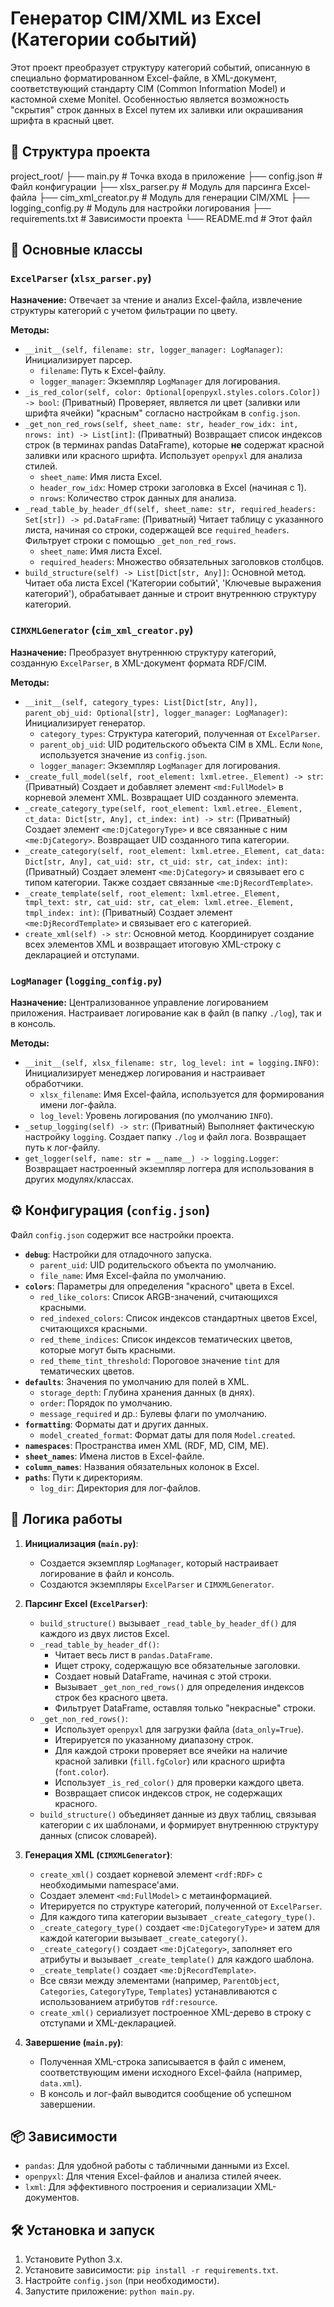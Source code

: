 # Генератор CIM/XML из Excel (Категории событий)

Этот проект преобразует структуру категорий событий, описанную в специально форматированном Excel-файле, в XML-документ, соответствующий стандарту CIM (Common Information Model) и кастомной схеме Monitel. Особенностью является возможность "скрытия" строк данных в Excel путем их заливки или окрашивания шрифта в красный цвет.

## 📁 Структура проекта
project_root/
├── main.py # Точка входа в приложение
├── config.json # Файл конфигурации
├── xlsx_parser.py # Модуль для парсинга Excel-файла
├── cim_xml_creator.py # Модуль для генерации CIM/XML
├── logging_config.py # Модуль для настройки логирования
├── requirements.txt # Зависимости проекта
└── README.md # Этот файл

## 🧱 Основные классы

### `ExcelParser` (`xlsx_parser.py`)

**Назначение:** Отвечает за чтение и анализ Excel-файла, извлечение структуры категорий с учетом фильтрации по цвету.

**Методы:**

*   `__init__(self, filename: str, logger_manager: LogManager)`: Инициализирует парсер.
    *   `filename`: Путь к Excel-файлу.
    *   `logger_manager`: Экземпляр `LogManager` для логирования.
*   `_is_red_color(self, color: Optional[openpyxl.styles.colors.Color]) -> bool`: (Приватный) Проверяет, является ли цвет (заливки или шрифта ячейки) "красным" согласно настройкам в `config.json`.
*   `_get_non_red_rows(self, sheet_name: str, header_row_idx: int, nrows: int) -> List[int]`: (Приватный) Возвращает список индексов строк (в терминах pandas DataFrame), которые **не** содержат красной заливки или красного шрифта. Использует `openpyxl` для анализа стилей.
    *   `sheet_name`: Имя листа Excel.
    *   `header_row_idx`: Номер строки заголовка в Excel (начиная с 1).
    *   `nrows`: Количество строк данных для анализа.
*   `_read_table_by_header_df(self, sheet_name: str, required_headers: Set[str]) -> pd.DataFrame`: (Приватный) Читает таблицу с указанного листа, начиная со строки, содержащей все `required_headers`. Фильтрует строки с помощью `_get_non_red_rows`.
    *   `sheet_name`: Имя листа Excel.
    *   `required_headers`: Множество обязательных заголовков столбцов.
*   `build_structure(self) -> List[Dict[str, Any]]`: Основной метод. Читает оба листа Excel ('Категории событий', 'Ключевые выражения категорий'), обрабатывает данные и строит внутреннюю структуру категорий.

### `CIMXMLGenerator` (`cim_xml_creator.py`)

**Назначение:** Преобразует внутреннюю структуру категорий, созданную `ExcelParser`, в XML-документ формата RDF/CIM.

**Методы:**

*   `__init__(self, category_types: List[Dict[str, Any]], parent_obj_uid: Optional[str], logger_manager: LogManager)`: Инициализирует генератор.
    *   `category_types`: Структура категорий, полученная от `ExcelParser`.
    *   `parent_obj_uid`: UID родительского объекта CIM в XML. Если `None`, используется значение из `config.json`.
    *   `logger_manager`: Экземпляр `LogManager` для логирования.
*   `_create_full_model(self, root_element: lxml.etree._Element) -> str`: (Приватный) Создает и добавляет элемент `<md:FullModel>` в корневой элемент XML. Возвращает UID созданного элемента.
*   `_create_category_type(self, root_element: lxml.etree._Element, ct_data: Dict[str, Any], ct_index: int) -> str`: (Приватный) Создает элемент `<me:DjCategoryType>` и все связанные с ним `<me:DjCategory>`. Возвращает UID созданного типа категории.
*   `_create_category(self, root_element: lxml.etree._Element, cat_data: Dict[str, Any], cat_uid: str, ct_uid: str, cat_index: int)`: (Приватный) Создает элемент `<me:DjCategory>` и связывает его с типом категории. Также создает связанные `<me:DjRecordTemplate>`.
*   `_create_template(self, root_element: lxml.etree._Element, tmpl_text: str, cat_uid: str, cat_elem: lxml.etree._Element, tmpl_index: int)`: (Приватный) Создает элемент `<me:DjRecordTemplate>` и связывает его с категорией.
*   `create_xml(self) -> str`: Основной метод. Координирует создание всех элементов XML и возвращает итоговую XML-строку с декларацией и отступами.

### `LogManager` (`logging_config.py`)

**Назначение:** Централизованное управление логированием приложения. Настраивает логирование как в файл (в папку `./log`), так и в консоль.

**Методы:**

*   `__init__(self, xlsx_filename: str, log_level: int = logging.INFO)`: Инициализирует менеджер логирования и настраивает обработчики.
    *   `xlsx_filename`: Имя Excel-файла, используется для формирования имени лог-файла.
    *   `log_level`: Уровень логирования (по умолчанию `INFO`).
*   `_setup_logging(self) -> str`: (Приватный) Выполняет фактическую настройку `logging`. Создает папку `./log` и файл лога. Возвращает путь к лог-файлу.
*   `get_logger(self, name: str = __name__) -> logging.Logger`: Возвращает настроенный экземпляр логгера для использования в других модулях/классах.

## ⚙️ Конфигурация (`config.json`)

Файл `config.json` содержит все настройки проекта.

*   **`debug`**: Настройки для отладочного запуска.
    *   `parent_uid`: UID родительского объекта по умолчанию.
    *   `file_name`: Имя Excel-файла по умолчанию.
*   **`colors`**: Параметры для определения "красного" цвета в Excel.
    *   `red_like_colors`: Список ARGB-значений, считающихся красными.
    *   `red_indexed_colors`: Список индексов стандартных цветов Excel, считающихся красными.
    *   `red_theme_indices`: Список индексов тематических цветов, которые могут быть красными.
    *   `red_theme_tint_threshold`: Пороговое значение `tint` для тематических цветов.
*   **`defaults`**: Значения по умолчанию для полей в XML.
    *   `storage_depth`: Глубина хранения данных (в днях).
    *   `order`: Порядок по умолчанию.
    *   `message_required` и др.: Булевы флаги по умолчанию.
*   **`formatting`**: Форматы дат и других данных.
    *   `model_created_format`: Формат даты для поля `Model.created`.
*   **`namespaces`**: Пространства имен XML (RDF, MD, CIM, ME).
*   **`sheet_names`**: Имена листов в Excel-файле.
*   **`column_names`**: Названия обязательных колонок в Excel.
*   **`paths`**: Пути к директориям.
    *   `log_dir`: Директория для лог-файлов.

## 🧠 Логика работы

1.  **Инициализация (`main.py`)**:
    *   Создается экземпляр `LogManager`, который настраивает логирование в файл и консоль.
    *   Создаются экземпляры `ExcelParser` и `CIMXMLGenerator`.

2.  **Парсинг Excel (`ExcelParser`)**:
    *   `build_structure()` вызывает `_read_table_by_header_df()` для каждого из двух листов Excel.
    *   `_read_table_by_header_df()`:
        *   Читает весь лист в `pandas.DataFrame`.
        *   Ищет строку, содержащую все обязательные заголовки.
        *   Создает новый DataFrame, начиная с этой строки.
        *   Вызывает `_get_non_red_rows()` для определения индексов строк без красного цвета.
        *   Фильтрует DataFrame, оставляя только "некрасные" строки.
    *   `_get_non_red_rows()`:
        *   Использует `openpyxl` для загрузки файла (`data_only=True`).
        *   Итерируется по указанному диапазону строк.
        *   Для каждой строки проверяет все ячейки на наличие красной заливки (`fill.fgColor`) или красного шрифта (`font.color`).
        *   Использует `_is_red_color()` для проверки каждого цвета.
        *   Возвращает список индексов строк, не содержащих красного.
    *   `build_structure()` объединяет данные из двух таблиц, связывая категории с их шаблонами, и формирует внутреннюю структуру данных (список словарей).

3.  **Генерация XML (`CIMXMLGenerator`)**:
    *   `create_xml()` создает корневой элемент `<rdf:RDF>` с необходимыми namespace'ами.
    *   Создает элемент `<md:FullModel>` с метаинформацией.
    *   Итерируется по структуре категорий, полученной от `ExcelParser`.
    *   Для каждого типа категории вызывает `_create_category_type()`.
    *   `_create_category_type()` создает `<me:DjCategoryType>` и затем для каждой категории вызывает `_create_category()`.
    *   `_create_category()` создает `<me:DjCategory>`, заполняет его атрибуты и вызывает `_create_template()` для каждого шаблона.
    *   `_create_template()` создает `<me:DjRecordTemplate>`.
    *   Все связи между элементами (например, `ParentObject`, `Categories`, `CategoryType`, `Templates`) устанавливаются с использованием атрибутов `rdf:resource`.
    *   `create_xml()` сериализует построенное XML-дерево в строку с отступами и XML-декларацией.

4.  **Завершение (`main.py`)**:
    *   Полученная XML-строка записывается в файл с именем, соответствующим имени исходного Excel-файла (например, `data.xml`).
    *   В консоль и лог-файл выводится сообщение об успешном завершении.

## 📦 Зависимости

*   `pandas`: Для удобной работы с табличными данными из Excel.
*   `openpyxl`: Для чтения Excel-файлов и анализа стилей ячеек.
*   `lxml`: Для эффективного построения и сериализации XML-документов.

## 🛠 Установка и запуск

1.  Установите Python 3.x.
2.  Установите зависимости: `pip install -r requirements.txt`.
3.  Настройте `config.json` (при необходимости).
4.  Запустите приложение: `python main.py`.